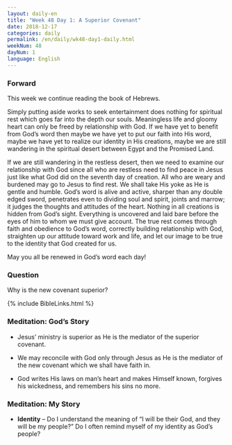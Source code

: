 ```yaml
---
layout: daily-en
title: "Week 48 Day 1: A Superior Covenant"
date: 2018-12-17 
categories: daily
permalink: /en/daily/wk48-day1-daily.html
weekNum: 48
dayNum: 1
language: English
---
```


### Forward     
This week we continue reading the book of Hebrews.

Simply putting aside works to seek entertainment does nothing for spiritual rest which goes far into the depth our souls. Meaningless life and gloomy heart can only be freed by relationship with God. If we have yet to benefit from God’s word then maybe we have yet to put our faith into His word, maybe we have yet to realize our identity in His creations, maybe we are still wandering in the spiritual desert between Egypt and the Promised Land.

If we are still wandering in the restless desert, then we need to examine our relationship with God since all who are restless need to find peace in Jesus just like what God did on the seventh day of creation. All who are weary and burdened may go to Jesus to find rest. We shall take His yoke as He is gentle and humble. God’s word is alive and active, sharper than any double edged sword, penetrates even to dividing soul and spirit, joints and marrow; it judges the thoughts and attitudes of the heart. Nothing in all creations is hidden from God’s sight. Everything is uncovered and laid bare before the eyes of him to whom we must give account. The true rest comes through faith and obedience to God’s word, correctly building relationship with God, straighten up our attitude toward work and life, and let our image to be true to the identity that God created for us.

May you all be renewed in God’s word each day!

### Question     
Why is the new covenant superior?

{% include BibleLinks.html %} 

### Meditation: God’s Story   
+ Jesus’ ministry is superior as He is the mediator of the superior covenant. 

+ We may reconcile with God only through Jesus as He is the mediator of the new covenant which we shall have faith in. 

+ God writes His laws on man’s heart and makes Himself known, forgives his wickedness, and remembers his sins no more. 

### Meditation: My Story   
+ **Identity** – Do I understand the meaning of “I will be their God, and they will be my people?” Do I often remind myself of my identity as God’s people? 

